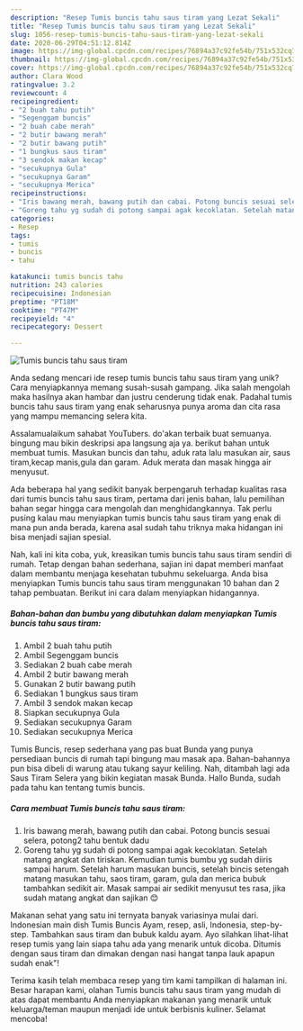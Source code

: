 ```yaml
---
description: "Resep Tumis buncis tahu saus tiram yang Lezat Sekali"
title: "Resep Tumis buncis tahu saus tiram yang Lezat Sekali"
slug: 1056-resep-tumis-buncis-tahu-saus-tiram-yang-lezat-sekali
date: 2020-06-29T04:51:12.814Z
image: https://img-global.cpcdn.com/recipes/76894a37c92fe54b/751x532cq70/tumis-buncis-tahu-saus-tiram-foto-resep-utama.jpg
thumbnail: https://img-global.cpcdn.com/recipes/76894a37c92fe54b/751x532cq70/tumis-buncis-tahu-saus-tiram-foto-resep-utama.jpg
cover: https://img-global.cpcdn.com/recipes/76894a37c92fe54b/751x532cq70/tumis-buncis-tahu-saus-tiram-foto-resep-utama.jpg
author: Clara Wood
ratingvalue: 3.2
reviewcount: 4
recipeingredient:
- "2 buah tahu putih"
- "Segenggam buncis"
- "2 buah cabe merah"
- "2 butir bawang merah"
- "2 butir bawang putih"
- "1 bungkus saus tiram"
- "3 sendok makan kecap"
- "secukupnya Gula"
- "secukupnya Garam"
- "secukupnya Merica"
recipeinstructions:
- "Iris bawang merah, bawang putih dan cabai. Potong buncis sesuai selera, potong2 tahu bentuk dadu"
- "Goreng tahu yg sudah di potong sampai agak kecoklatan. Setelah matang angkat dan tiriskan. Kemudian tumis bumbu yg sudah diiris sampai harum. Setelah harum masukan buncis, setelah bincis setengah matang masukan tahu, saos tiram, garam, gula dan merica bubuk tambahkan sedikit air. Masak sampai air sedikit menyusut tes rasa, jika sudah matang angkat dan sajikan 😊"
categories:
- Resep
tags:
- tumis
- buncis
- tahu

katakunci: tumis buncis tahu 
nutrition: 243 calories
recipecuisine: Indonesian
preptime: "PT18M"
cooktime: "PT47M"
recipeyield: "4"
recipecategory: Dessert

---
```



![Tumis buncis tahu saus tiram](https://img-global.cpcdn.com/recipes/76894a37c92fe54b/751x532cq70/tumis-buncis-tahu-saus-tiram-foto-resep-utama.jpg)

Anda sedang mencari ide resep tumis buncis tahu saus tiram yang unik? Cara menyiapkannya memang susah-susah gampang. Jika salah mengolah maka hasilnya akan hambar dan justru cenderung tidak enak. Padahal tumis buncis tahu saus tiram yang enak seharusnya punya aroma dan cita rasa yang mampu memancing selera kita.

Assalamualaikum sahabat YouTubers. do&#39;akan terbaik buat semuanya. bingung mau bikin deskripsi apa langsung aja ya. berikut bahan untuk membuat tumis. Masukan buncis dan tahu, aduk rata lalu masukan air, saus tiram,kecap manis,gula dan garam. Aduk merata dan masak hingga air menyusut.

Ada beberapa hal yang sedikit banyak berpengaruh terhadap kualitas rasa dari tumis buncis tahu saus tiram, pertama dari jenis bahan, lalu pemilihan bahan segar hingga cara mengolah dan menghidangkannya. Tak perlu pusing kalau mau menyiapkan tumis buncis tahu saus tiram yang enak di mana pun anda berada, karena asal sudah tahu triknya maka hidangan ini bisa menjadi sajian spesial.


Nah, kali ini kita coba, yuk, kreasikan tumis buncis tahu saus tiram sendiri di rumah. Tetap dengan bahan sederhana, sajian ini dapat memberi manfaat dalam membantu menjaga kesehatan tubuhmu sekeluarga. Anda bisa menyiapkan Tumis buncis tahu saus tiram menggunakan 10 bahan dan 2 tahap pembuatan. Berikut ini cara dalam menyiapkan hidangannya.

<!--inarticleads1-->

##### Bahan-bahan dan bumbu yang dibutuhkan dalam menyiapkan Tumis buncis tahu saus tiram:

1. Ambil 2 buah tahu putih
1. Ambil Segenggam buncis
1. Sediakan 2 buah cabe merah
1. Ambil 2 butir bawang merah
1. Gunakan 2 butir bawang putih
1. Sediakan 1 bungkus saus tiram
1. Ambil 3 sendok makan kecap
1. Siapkan secukupnya Gula
1. Sediakan secukupnya Garam
1. Sediakan secukupnya Merica


Tumis Buncis, resep sederhana yang pas buat Bunda yang punya persediaan buncis di rumah tapi bingung mau masak apa. Bahan-bahannya pun bisa dibeli di warung atau tukang sayur keliling. Nah, ditambah lagi ada Saus Tiram Selera yang bikin kegiatan masak Bunda. Hallo Bunda, sudah pada tahu kan tentang tumis buncis. 

<!--inarticleads2-->

##### Cara membuat Tumis buncis tahu saus tiram:

1. Iris bawang merah, bawang putih dan cabai. Potong buncis sesuai selera, potong2 tahu bentuk dadu
1. Goreng tahu yg sudah di potong sampai agak kecoklatan. Setelah matang angkat dan tiriskan. Kemudian tumis bumbu yg sudah diiris sampai harum. Setelah harum masukan buncis, setelah bincis setengah matang masukan tahu, saos tiram, garam, gula dan merica bubuk tambahkan sedikit air. Masak sampai air sedikit menyusut tes rasa, jika sudah matang angkat dan sajikan 😊


Makanan sehat yang satu ini ternyata banyak variasinya mulai dari. Indonesian main dish Tumis Buncis Ayam, resep, asli, Indonesia, step-by-step. Tambahkan saus tiram dan bubuk kaldu ayam. Ayo silahkan lihat-lihat resep tumis yang lain siapa tahu ada yang menarik untuk dicoba. Ditumis dengan saus tiram dan dimakan dengan nasi hangat tanpa lauk apapun sudah enak&#34;! 

Terima kasih telah membaca resep yang tim kami tampilkan di halaman ini. Besar harapan kami, olahan Tumis buncis tahu saus tiram yang mudah di atas dapat membantu Anda menyiapkan makanan yang menarik untuk keluarga/teman maupun menjadi ide untuk berbisnis kuliner. Selamat mencoba!
